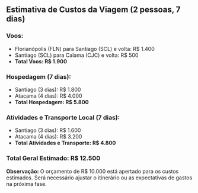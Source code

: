 ## Estimativa de Custos da Viagem (2 pessoas, 7 dias)

### Voos:
- Florianópolis (FLN) para Santiago (SCL) e volta: R$ 1.400
- Santiago (SCL) para Calama (CJC) e volta: R$ 500
- **Total Voos: R$ 1.900**

### Hospedagem (7 dias):
- Santiago (3 dias): R$ 1.800
- Atacama (4 dias): R$ 4.000
- **Total Hospedagem: R$ 5.800**

### Atividades e Transporte Local (7 dias):
- Santiago (3 dias): R$ 1.600
- Atacama (4 dias): R$ 3.200
- **Total Atividades e Transporte: R$ 4.800**

### Total Geral Estimado: R$ 12.500

**Observação:** O orçamento de R$ 10.000 está apertado para os custos estimados. Será necessário ajustar o itinerário ou as expectativas de gastos na próxima fase.

